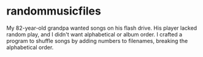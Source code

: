 # randommusicfiles
My 82-year-old grandpa wanted songs on his flash drive. His player lacked random play, and I didn't want alphabetical or album order. I crafted a program to shuffle songs by adding numbers to filenames, breaking the alphabetical order.
